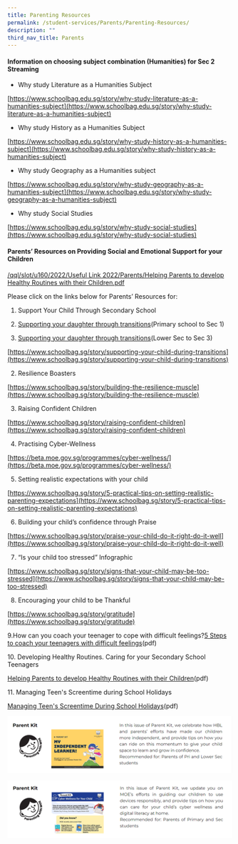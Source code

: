 ```yaml
---
title: Parenting Resources
permalink: /student-services/Parents/Parenting-Resources/
description: ""
third_nav_title: Parents
---
```

#### **Information on choosing subject combination (Humanities) for Sec 2 Streaming**


*   Why study Literature as a Humanities Subject

[https://www.schoolbag.edu.sg/story/why-study-literature-as-a-humanities-subject](https://www.schoolbag.edu.sg/story/why-study-literature-as-a-humanities-subject)

  

*   Why study History as a Humanities Subject

[https://www.schoolbag.edu.sg/story/why-study-history-as-a-humanities-subject](https://www.schoolbag.edu.sg/story/why-study-history-as-a-humanities-subject)

  

*   Why study Geography as a Humanities subject

[https://www.schoolbag.edu.sg/story/why-study-geography-as-a-humanities-subject](https://www.schoolbag.edu.sg/story/why-study-geography-as-a-humanities-subject)

  

*   Why study Social Studies

[https://www.schoolbag.edu.sg/story/why-study-social-studies](https://www.schoolbag.edu.sg/story/why-study-social-studies)

#### **Parents’ Resources on Providing Social and Emotional Support for your Children**


[/qql/slot/u160/2022/Useful Link 2022/Parents/Helping Parents to develop Healthy Routines with their Children.pdf](/files/Useful%20Links/Parents/Parenting%20Resources/Helping%20Parents%20to%20develop%20Healthy%20Routines%20with%20their%20Children.pdf)

  

Please click on the links below for Parents’ Resources for:

  

1.  Support Your Child Through Secondary School

1.  [Supporting your daughter through transitions](https://www.plmgss.moe.edu.sg/qql/slot/u173/Useful%20Links/parents-01.jpg)(Primary school to Sec 1)
2.  [Supporting your daughter through transitions](https://www.plmgss.moe.edu.sg/qql/slot/u173/Useful%20Links/parents-02.jpg)(Lower Sec to Sec 3)

[https://www.schoolbag.sg/story/supporting-your-child-during-transitions](https://www.schoolbag.sg/story/supporting-your-child-during-transitions)

  

2.  Resilience Boasters

[https://www.schoolbag.sg/story/building-the-resilience-muscle](https://www.schoolbag.sg/story/building-the-resilience-muscle)

  

3.  Raising Confident Children

[https://www.schoolbag.sg/story/raising-confident-children](https://www.schoolbag.sg/story/raising-confident-children)

  

4.  Practising Cyber-Wellness

[https://beta.moe.gov.sg/programmes/cyber-wellness/](https://beta.moe.gov.sg/programmes/cyber-wellness/)

  

5.  Setting realistic expectations with your child

[https://www.schoolbag.sg/story/5-practical-tips-on-setting-realistic-parenting-expectations](https://www.schoolbag.sg/story/5-practical-tips-on-setting-realistic-parenting-expectations)

  

6.  Building your child’s confidence through Praise

[https://www.schoolbag.sg/story/praise-your-child-do-it-right-do-it-well](https://www.schoolbag.sg/story/praise-your-child-do-it-right-do-it-well)

  

7.  “Is your child too stressed” Infographic

[https://www.schoolbag.sg/story/signs-that-your-child-may-be-too-stressed](https://www.schoolbag.sg/story/signs-that-your-child-may-be-too-stressed)

  

8.  Encouraging your child to be Thankful

[https://www.schoolbag.sg/story/gratitude](https://www.schoolbag.sg/story/gratitude)

  

9.How can you coach your teenager to cope with difficult feelings?[5 Steps to coach your teenagers with difficult feelings](/files/Useful%20Links/Parents/Parenting%20Resources/5%20Steps%20to%20coach%20your%20teenagers%20with%20difficult%20feelings.pdf)(pdf)

  

10\. Developing Healthy Routines. Caring for your Secondary School Teenagers

[Helping Parents to develop Healthy Routines with their Children](/files/Useful%20Links/Parents/Parenting%20Resources/Helping%20Parents%20to%20develop%20Healthy%20Routines%20with%20their%20Children%20(1).pdf)(pdf)

  

11\. Managing Teen's Screentime during School Holidays

[Managing Teen's Screentime During School Holidays](/files/Useful%20Links/Parents/Parenting%20Resources/Managing%20Teens%20Screentime%20During%20School%20Holidays.pdf)(pdf)

  
![](/images/Useful%20Links/Parents/Parenting%20Resources/P1.png)

![](/images/Useful%20Links/Parents/Parenting%20Resources/P2.png)